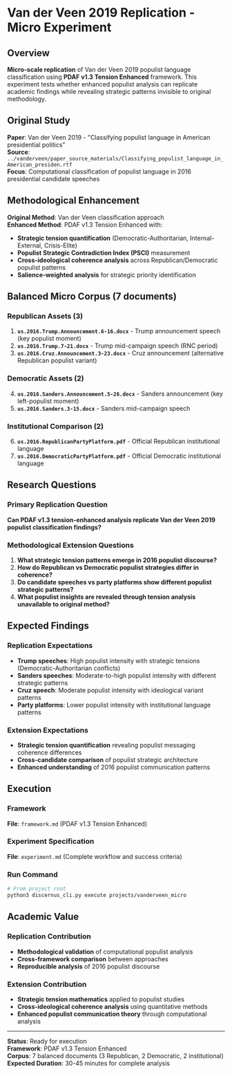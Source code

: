 # Van der Veen 2019 Replication - Micro Experiment

## Overview

**Micro-scale replication** of Van der Veen 2019 populist language classification using **PDAF v1.3 Tension Enhanced** framework. This experiment tests whether enhanced populist analysis can replicate academic findings while revealing strategic patterns invisible to original methodology.

## Original Study

**Paper**: Van der Veen 2019 - "Classifying populist language in American presidential politics"  
**Source**: `../vanderveen/paper_source_materials/Classifying_populist_language_in_American_presiden.rtf`  
**Focus**: Computational classification of populist language in 2016 presidential candidate speeches

## Methodological Enhancement

**Original Method**: Van der Veen classification approach  
**Enhanced Method**: PDAF v1.3 Tension Enhanced with:
- **Strategic tension quantification** (Democratic-Authoritarian, Internal-External, Crisis-Elite)
- **Populist Strategic Contradiction Index (PSCI)** measurement
- **Cross-ideological coherence analysis** across Republican/Democratic populist patterns
- **Salience-weighted analysis** for strategic priority identification

## Balanced Micro Corpus (7 documents)

### Republican Assets (3)
1. **`us.2016.Trump.Announcement.6-16.docx`** - Trump announcement speech (key populist moment)
2. **`us.2016.Trump.7-21.docx`** - Trump mid-campaign speech (RNC period)
3. **`us.2016.Cruz.Announcement.3-23.docx`** - Cruz announcement (alternative Republican populist variant)

### Democratic Assets (2)  
4. **`us.2016.Sanders.Announcement.5-26.docx`** - Sanders announcement (key left-populist moment)
5. **`us.2016.Sanders.3-15.docx`** - Sanders mid-campaign speech

### Institutional Comparison (2)
6. **`us.2016.RepublicanPartyPlatform.pdf`** - Official Republican institutional language
7. **`us.2016.DemocraticPartyPlatform.pdf`** - Official Democratic institutional language

## Research Questions

### Primary Replication Question
**Can PDAF v1.3 tension-enhanced analysis replicate Van der Veen 2019 populist classification findings?**

### Methodological Extension Questions
1. **What strategic tension patterns emerge in 2016 populist discourse?**
2. **How do Republican vs Democratic populist strategies differ in coherence?** 
3. **Do candidate speeches vs party platforms show different populist strategic patterns?**
4. **What populist insights are revealed through tension analysis unavailable to original method?**

## Expected Findings

### Replication Expectations
- **Trump speeches**: High populist intensity with strategic tensions (Democratic-Authoritarian conflicts)
- **Sanders speeches**: Moderate-to-high populist intensity with different strategic patterns  
- **Cruz speech**: Moderate populist intensity with ideological variant patterns
- **Party platforms**: Lower populist intensity with institutional language patterns

### Extension Expectations  
- **Strategic tension quantification** revealing populist messaging coherence differences
- **Cross-candidate comparison** of populist strategic architecture
- **Enhanced understanding** of 2016 populist communication patterns

## Execution

### Framework
**File**: `framework.md` (PDAF v1.3 Tension Enhanced)

### Experiment Specification  
**File**: `experiment.md` (Complete workflow and success criteria)

### Run Command
```bash
# From project root
python3 discernus_cli.py execute projects/vanderveen_micro
```

## Academic Value

### Replication Contribution
- **Methodological validation** of computational populist analysis
- **Cross-framework comparison** between approaches
- **Reproducible analysis** of 2016 populist discourse

### Extension Contribution
- **Strategic tension mathematics** applied to populist studies
- **Cross-ideological coherence analysis** using quantitative methods
- **Enhanced populist communication theory** through computational analysis

---

**Status**: Ready for execution  
**Framework**: PDAF v1.3 Tension Enhanced  
**Corpus**: 7 balanced documents (3 Republican, 2 Democratic, 2 institutional)  
**Expected Duration**: 30-45 minutes for complete analysis 
